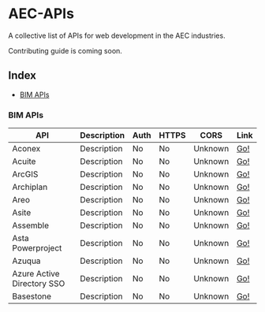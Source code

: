 # AEC-APIs
A collective list of APIs for web development in the AEC industries. 

Contributing guide is coming soon.

## Index

* [BIM APIs](#bim-apis)

### BIM APIs
API | Description | Auth | HTTPS | CORS | Link |
|---|---|---|---|---|---|
| Aconex | Description | No | No | Unknown | [Go!](https://help.aconex.com/aconex/aconex-api) |
| Acuite | Description | No | No | Unknown | [Go!](https://google.com) |
| ArcGIS | Description | No | No | Unknown | [Go!](https://developers.arcgis.com/web-api/) |
| Archiplan | Description | No | No | Unknown | [Go!](https://google.com) |
| Areo | Description | No | No | Unknown | [Go!](https://google.com) |
| Asite | Description | No | No | Unknown | [Go!](https://upload.asite.com/dmshelp/About_API.htm) |
| Assemble | Description | No | No | Unknown | [Go!](https://google.com) |
| Asta Powerproject | Description | No | No | Unknown | [Go!](https://google.com) |
| Azuqua | Description | No | No | Unknown | [Go!](https://google.com) |
| Azure Active Directory SSO | Description | No | No | Unknown | [Go!](https://google.com) |
| Basestone | Description | No | No | Unknown | [Go!](https://api.basestone.io/api/v1/) |
